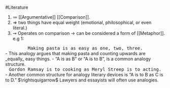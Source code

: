 #Literature 
1. $\coloneqq$ [[Argumentative]] [[Comparison]].
2. $\Rightarrow$ two things have equal weight (emotional, philosophical, or even literal.)
3. $\rightsquigarrow$ Operates on comparison $\to$ can be considered a form of [[Metaphor]].
e.g 1:
<center><tt>
Making pasta is as easy as one, two, three.
</tt></center>
- This analogy argues that making pasta and counting upwards are _equally_ easy things. 
- “A is as B” or “A is to B”, is a common analogy structure.

<center><tt>
Gordon Ramsay is to cooking as Meryl Streep is to acting.
</tt></center>
- Another common structure for analogy literary devices is “A is to B as C is to D.”
$\rightsquigarrow$ Lawyers and essayists will often use analogies. 